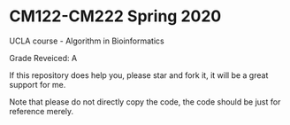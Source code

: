 # CM122-CM222 Spring 2020

UCLA course - Algorithm in Bioinformatics

Grade Reveiced: A

If this repository does help you, please star and fork it, it will be a great support for me.

Note that please do not directly copy the code, the code should be just for reference merely. 
